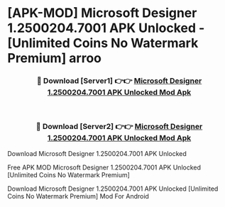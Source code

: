 # [APK-MOD] Microsoft Designer 1.2500204.7001 APK Unlocked - [Unlimited Coins No Watermark Premium] arroo



<div align="center">
<h3>🔴 Download [Server1] 👉👉 <a href="https://momento.my/?title=Microsoft_Designer_1.2500204.7001_APK_Unlocked">Microsoft Designer 1.2500204.7001 APK Unlocked Mod Apk</a></h3><br>

<h3>🔴 Download [Server2] 👉👉 <a href="https://momento.my/?title=Microsoft_Designer_1.2500204.7001_APK_Unlocked">Microsoft Designer 1.2500204.7001 APK Unlocked Mod Apk</a></h3>
</div>



Download Microsoft Designer 1.2500204.7001 APK Unlocked 

Free APK MOD Microsoft Designer 1.2500204.7001 APK Unlocked [Unlimited Coins No Watermark Premium]

Download Microsoft Designer 1.2500204.7001 APK Unlocked [Unlimited Coins No Watermark Premium] Mod For Android
